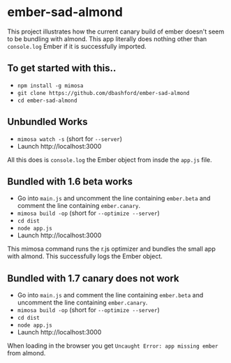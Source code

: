 ember-sad-almond
================

This project illustrates how the current canary build of ember doesn't seem to be bundling with almond.  This app literally does nothing other than `console.log` Ember if it is successfully imported.

## To get started with this..

* `npm install -g mimosa`
* `git clone https://github.com/dbashford/ember-sad-almond`
* `cd ember-sad-almond`

## Unbundled Works

* `mimosa watch -s` (short for `--server`)
* Launch http://localhost:3000

All this does is `console.log` the Ember object from insde the `app.js` file.

## Bundled with 1.6 beta works

* Go into `main.js` and uncomment the line containing `ember.beta` and comment the line containing `ember.canary`.
* `mimosa build -op` (short for `--optimize --server`)
* `cd dist`
* `node app.js`
* Launch http://localhost:3000

This mimosa command runs the r.js optimizer and bundles the small app with almond. This successfully logs the Ember object.

## Bundled with 1.7 canary does not work

* Go into `main.js` and comment the line containing `ember.beta` and uncomment the line containing `ember.canary`.
* `mimosa build -op` (short for `--optimize --server`)
* `cd dist`
* `node app.js`
* Launch http://localhost:3000

When loading in the browser you get `Uncaught Error: app missing ember` from almond.
